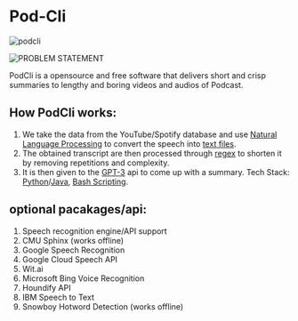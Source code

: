 # Pod-Cli
![podcli](https://user-images.githubusercontent.com/93109368/222878158-63097e03-6469-4cc3-bc86-dd12a97c0728.jpg)






![PROBLEM STATEMENT](https://user-images.githubusercontent.com/93109368/222948575-6ee23b3c-822b-4091-9011-f3da4b964a4e.png)


PodCli is a opensource and free software that delivers short and crisp summaries to lengthy and boring videos and audios of Podcast.
## How PodCli works:
1. We take the data from the YouTube/Spotify database and use [Natural Language Processing](https://www.ibm.com/in-en/topics/natural-language-processing) to convert the speech into [text files](https://en.wikipedia.org/wiki/Text_file).
2. The obtained transcript are then processed through [regex](https://regex101.com) to shorten it by removing repetitions and complexity.
3. It is then given to the [GPT-3](https://openai.com/product) api to come up with a summary.
Tech Stack: [Python](http://www.python.org)/[Java](https://www.java.com/en/), [Bash Scripting](https://www.javatpoint.com/bash-scripting).

## optional pacakages/api:
1. Speech recognition engine/API support
2. CMU Sphinx (works offline)
3. Google Speech Recognition
4. Google Cloud Speech API
5. Wit.ai
6. Microsoft Bing Voice Recognition
7. Houndify API
8. IBM Speech to Text
9. Snowboy Hotword Detection (works offline)
